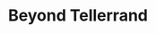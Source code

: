 ---
title: "Beyond Tellerrand"
url: https://beyondtellerrand.com/events/berlin-2019
location: "Berlin, Germany"
start_date: 2019-11-13T08:00:00
end_date: 2019-11-16T18:00:00
zone: "Europe/Berlin"
hosts:
  - name: Aaron Gustafson
    url: https://www.aaron-gustafson.com
    twitter: aarongustafson
---